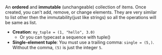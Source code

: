 An **ordered** and **immutable** (unchangeable) collection of items. Once created, you can't add, remove, or change elements. They are very similar to list other then the immutability(just like strings) so all the operations will be same as list.

- **Creation**: `my_tuple = (1, "hello", 3.0)`
	- Or you can typecast a sequence with tuple()
- **Single-element tuple**: You must use a trailing comma: `single = (5,)`. Without the comma, `(5)` is just the integer `5`.